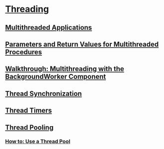# [Threading](threading.md)
## [Multithreaded Applications](multithreaded-applications.md)
## [Parameters and Return Values for Multithreaded Procedures](parameters-and-return-values-for-multithreaded-procedures.md)
## [Walkthrough: Multithreading with the BackgroundWorker Component](walkthrough-multithreading-with-the-backgroundworker-component.md)
## [Thread Synchronization](thread-synchronization.md)
## [Thread Timers](thread-timers.md)
## [Thread Pooling](thread-pooling.md)
### [How to: Use a Thread Pool](how-to-use-a-thread-pool.md)

